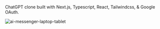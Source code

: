 ChatGPT clone built with Next.js, Typescript, React, Tailwindcss, & Google OAuth.

![ai-messenger-laptop-tablet](https://user-images.githubusercontent.com/73365865/218588668-bcf8f916-8efe-493b-a2c0-05f09b982479.jpg)

